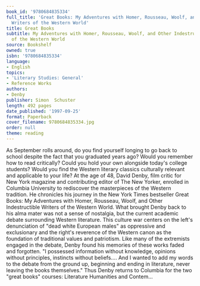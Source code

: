 ```yaml
---
book_id: '9780684835334'
full_title: 'Great Books: My Adventures with Homer, Rousseau, Woolf, and Other Indestructible
  Writers of the Western World'
title: Great Books
subtitle: My Adventures with Homer, Rousseau, Woolf, and Other Indestructible Writers
  of the Western World
source: Bookshelf
owned: true
isbn: '9780684835334'
language:
- English
topics:
- 'Literary Studies: General'
- Reference Works
authors:
- Denby
publisher: Simon  Schuster
length: 492 pages
date_published: '1997-09-25'
format: Paperback
cover_filename: 9780684835334.jpg
order: null
theme: reading
---
```

As September rolls around, do you find yourself longing to go back to school despite the fact that you graduated years ago? Would you remember how to read critically? Could you hold your own alongside today's college students? Would you find the Western literary classics culturally relevant and applicable to your life?  At the age of 48, David Denby, film critic for New York magazine and contributing editor of The New Yorker, enrolled in Columbia University to rediscover the masterpieces of the Western tradition. He chronicles his journey in the New York Times bestseller Great Books: My Adventures with Homer, Rousseau, Woolf, and Other Indestructible Writers of the Western World.
What brought Denby back to his alma mater was not a sense of nostalgia, but the current academic debate surrounding Western literature. This culture war centers on the left's denunciation of "dead white European males" as oppressive and exclusionary and the right's reverence of the Western canon as the foundation of traditional values and patriotism. Like many of the extremists engaged in the debate, Denby found his memories of these works faded and forgotten. "I possessed information without knowledge, opinions without principles, instincts without beliefs.... And I wanted to add my words to the debate from the ground up, beginning and ending in literature, never leaving the books themselves."
Thus Denby returns to Columbia for the two "great books" courses: Literature Humanities and Contem...
